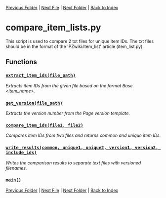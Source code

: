 [Previous Folder](../tiles/named_furniture_filter.md) | [Next File](item_dict.md) | [Next Folder](../utils/echo.md) | [Back to Index](../../index.md)

# compare_item_lists.py

This script is used to compare 2 txt files for unique item IDs.
The txt files should be in the format of the 'PZwiki:Item_list' article (item_list.py).

## Functions

### [`extract_item_ids(file_path)`](https://github.com/Vaileasys/pz-wiki_parser/blob/main/scripts/tools/compare_item_lists.py#L13)

_Extracts item IDs from the given file based on the format Base.<item_name>._

### [`get_version(file_path)`](https://github.com/Vaileasys/pz-wiki_parser/blob/main/scripts/tools/compare_item_lists.py#L30)

_Extracts the version number from the Page version template._

### [`compare_item_ids(file1, file2)`](https://github.com/Vaileasys/pz-wiki_parser/blob/main/scripts/tools/compare_item_lists.py#L40)

_Compares item IDs from two files and returns common and unique item IDs._

### [`write_results(common, unique1, unique2, version1, version2, include_ids)`](https://github.com/Vaileasys/pz-wiki_parser/blob/main/scripts/tools/compare_item_lists.py#L55)

_Writes the comparison results to separate text files with versioned filenames._

### [`main()`](https://github.com/Vaileasys/pz-wiki_parser/blob/main/scripts/tools/compare_item_lists.py#L80)


[Previous Folder](../tiles/named_furniture_filter.md) | [Next File](item_dict.md) | [Next Folder](../utils/echo.md) | [Back to Index](../../index.md)
